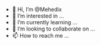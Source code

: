 - 👋 Hi, I’m @Mehedix
- 👀 I’m interested in ...
- 🌱 I’m currently learning ...
- 💞️ I’m looking to collaborate on ...
- 📫 How to reach me ...

<!---
Mehedix/Mehedix is a ✨ special ✨ repository because its `README.md` (this file) appears on your GitHub profile.
You can click the Preview link to take a look at your changes.
--->
